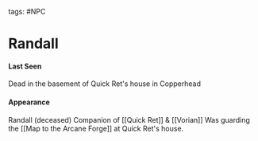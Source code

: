 tags: #NPC

# Randall

#### Last Seen
Dead in the basement of Quick Ret's house in Copperhead

#### Appearance



Randall (deceased)
Companion of [[Quick Ret]] & [[Vorian]]
Was guarding the [[Map to the Arcane Forge]] at Quick Ret's house.